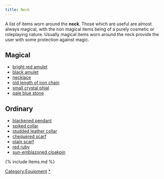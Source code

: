 ```yaml
---
title: Neck
---
```


A list of items worn around the **neck**. Those which are useful are
almost always magical, with the non magical items being of a purely
cosmetic or roleplaying nature. Usually magical items worn around the
neck provide the user with some protection against magic.

## Magical

- [bright red amulet](bright_red_amulet "wikilink")
- [black amulet](black_amulet "wikilink")
- [necklace](necklace "wikilink")
- [old length of iron chain](old_length_of_iron_chain "wikilink")
- [small crystal phial](small_crystal_phial "wikilink")
- [pale blue stone](pale_blue_stone "wikilink")

## Ordinary

- [blackened pendant](blackened_pendant "wikilink")
- [spiked collar](spiked_collar "wikilink")
- [studded leather collar](studded_leather_collar "wikilink")
- [chequered scarf](chequered_scarf "wikilink")
- [plain scarf](plain_scarf "wikilink")
- [red ruby](red_ruby "wikilink")
- [sun-emblazoned cloakpin](sun-emblazoned_cloakpin "wikilink")

{% include Items.md %}

[Category:Equipment](Category:Equipment "wikilink")
[\*](Category:Neck_items "wikilink")